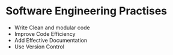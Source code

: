# Software Engineering Practises

- Write Clean and modular code
- Improve Code Efficiency
- Add Effective Documentation
- Use Version Control